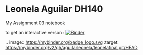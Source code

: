 # Leonela Aguilar DH140 

My Assignment 03 notebook 

to get an interactive verson : [![Binder](https://mybinder.org/badge_logo.svg)](https://mybinder.org/v2/gh/aguilarleonela/leonelafinal.git/HEAD)

.. image:: https://mybinder.org/badge_logo.svg
 :target: https://mybinder.org/v2/gh/aguilarleonela/leonelafinal.git/HEAD
